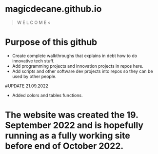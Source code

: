 # magicdecane.github.io
> W E L C O M E <

# Purpose of this github

- Create complete walkthroughs that explains in debt how to do innovative tech stuff. 
- Add programming projects and innovation projects in repos here. 
- Add scripts and other software dev projects into repos so they can be used by other people. 

#UPDATE 21.09.2022 
- Added colors and tables functions.

# The website was created the 19. September 2022 and is hopefully running as a fully working site before end of October 2022. 

